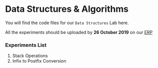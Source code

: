 # Data Structures & Algorithms

You will find the code files for our `Data Structures` Lab here.

All the experiments should be uploaded by **26 October 2019** on our [ERP](http://bit.ly/terna-erp)

### Experiments List

1. Stack Operations
2. Infix to Postfix Conversion